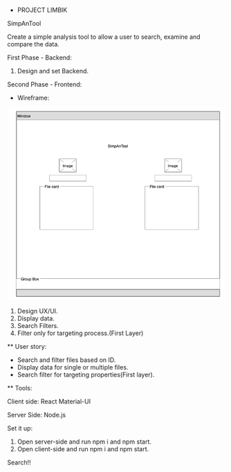 - PROJECT LIMBIK

SimpAnTool

Create a simple analysis tool to allow a user to search, examine and compare the data. 


First Phase - Backend:

1. Design and set Backend.

Second Phase - Frontend:

- Wireframe:

![Wireframe](public/wireframe.png)

1. Design UX/UI.
2. Display data.
3. Search Filters.
4. Filter only for targeting process.(First Layer)


** User story:

- Search and filter files based on ID.
- Display data for single or multiple files.
- Search filter for targeting properties(First layer).

** Tools:

Client side:
React
Material-UI

Server Side:
Node.js

Set it up:

1. Open server-side and run npm i and npm start.
1. Open client-side and run npm i and npm start.

Search!!

